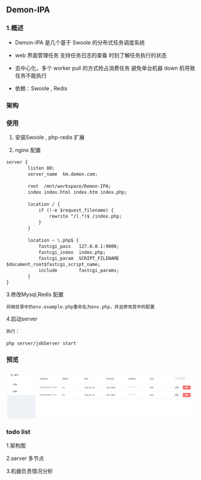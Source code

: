 ## Demon-IPA

### 1.概述

* Demon-IPA 是几个基于 Swoole 的分布式任务调度系统

* web 界面管理任务 支持任务日志的查看 时刻了解任务执行的状态

* 去中心化，多个 worker pull 的方式抢占消费任务 避免单台机器 down 机导致任务不能执行

* 依赖：Swoole , Redis

### 架构

### 使用

1. 安装Swoole , php-redis 扩展

2. nginx 配置

~~~
server {
        listen 80;
        server_name  km.demon.com;

        root  /mnt/workspace/Demon-IPA;
        index index.html index.htm index.php;
    
        location / {
            if (!-e $request_filename) {
                rewrite ^/(.*)$ /index.php;
            }
        }

        location ~ \.php$ {
            fastcgi_pass   127.0.0.1:9000;
            fastcgi_index  index.php;
            fastcgi_param  SCRIPT_FILENAME  $document_root$fastcgi_script_name;
            include        fastcgi_params;
        }
}

~~~

3.修改Mysql,Redis 配置

```
将根目录中的env.example.php重命名为env.php，并且修改其中的配置
```

4.启动server

```
执行：

php server/jobServer start
```

### 预览

![HTTP](application/views/pic/admin.png)

### todo list


1.架构图

2.server 多节点

3.机器负责情况分析

